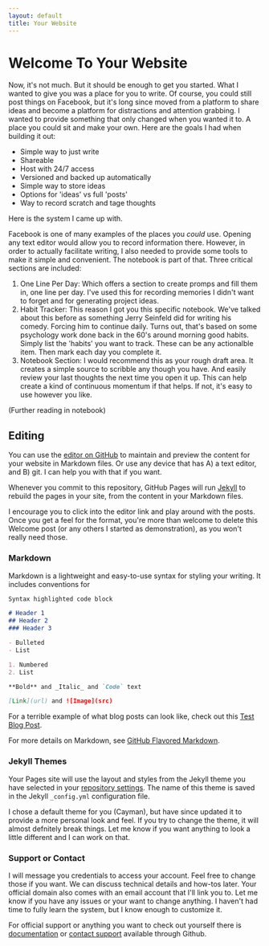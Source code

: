 ```yaml
---
layout: default
title: Your Website
---
```


# Welcome To Your Website

Now, it's not much. But it should be enough to get you started. What I wanted to give you was a place for you to write. Of course, you could still post things on Facebook, but it's long since moved from a platform to share ideas and become a platform for distractions and attention grabbing. I wanted to provide something that only changed when you wanted it to. A place you could sit and make your own. Here are the goals I had when building it out:

- Simple way to just write
- Shareable
- Host with 24/7 access
- Versioned and backed up automatically
- Simple way to store ideas
- Options for 'ideas' vs full 'posts'
- Way to record scratch and tage thoughts

Here is the system I came up with. 

Facebook is one of many examples of the places you _could_ use. Opening any text editor would allow you to record information there. However, in order to actually facilitate writing, I also needed to provide some tools to make it simple and convenient. The notebook is part of that. Three critical sections are included:
1) One Line Per Day: Which offers a section to create promps and fill them in, one line per day. I've used this for recording memories I didn't want to forget and for generating project ideas.
2) Habit Tracker: This reason I got you this specific notebook. We've talked about this before as something Jerry Seinfeld did for writing his comedy. Forcing him to continue daily. Turns out, that's based on some psychology work done back in the 60's around morning good habits. Simply list the 'habits' you want to track. These can be any actionalble item. Then mark each day you complete it. 
3) Notebook Section: I would recommend this as your rough draft area. It creates a simple source to scribble any though you have. And easily review your last thoughts the next time you open it up. This can help create a kind of continuous momentum if that helps. If not, it's easy to use however you like. 

  (Further reading in notebook)

## Editing

You can use the [editor on GitHub](https://github.com/MasterBrian/masterbrian.github.io/edit/gh-pages/_posts/2020-12-10-your-website.md) to maintain and preview the content for your website in Markdown files. Or use any device that has A) a text editor, and B) git. I can help you with that if you want.

Whenever you commit to this repository, GitHub Pages will run [Jekyll](https://jekyllrb.com/) to rebuild the pages in your site, from the content in your Markdown files.

I encourage you to click into the editor link and play around with the posts. Once you get a feel for the format, you're more than welcome to delete this Welcome post (or any others I started as demonstration), as you won't really need those.

### Markdown

Markdown is a lightweight and easy-to-use syntax for styling your writing. It includes conventions for

```markdown
Syntax highlighted code block

# Header 1
## Header 2
### Header 3

- Bulleted
- List

1. Numbered
2. List

**Bold** and _Italic_ and `Code` text

[Link](url) and ![Image](src)
```

For a terrible example of what blog posts can look like, check out this [Test Blog Post](http://masterbrian.com/2020/12/09/bloggy-blog).

For more details on Markdown, see [GitHub Flavored Markdown](https://masterbrian.com/2020/12/08/markdown).

### Jekyll Themes

Your Pages site will use the layout and styles from the Jekyll theme you have selected in your [repository settings](https://github.com/MasterBrian/masterbrian.github.io/settings). The name of this theme is saved in the Jekyll `_config.yml` configuration file.

I chose a default theme for you (Cayman), but have since updated it to provide a more personal look and feel. If you try to change the theme, it will almost defnitely break things. Let me know if you want anything to look a little different and I can work on that.

### Support or Contact

I will message you credentials to access your account. Feel free to change those if you want. We can discuss technical details and how-tos later. Your official domain also comes with an email account that I'll link you to. Let me know if you have any issues or your want to change anything. I haven't had time to fully learn the system, but I know enough to customize it. 

For official support or anything you want to check out yourself there is [documentation](https://docs.github.com/categories/github-pages-basics/) or [contact support](https://github.com/contact) available through Github.


